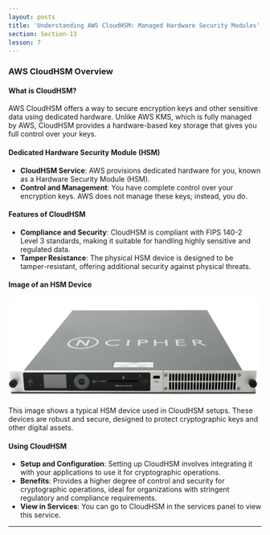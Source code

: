 ```yaml
---
layout: posts
title: 'Understanding AWS CloudHSM: Managed Hardware Security Modules'
section: Section-13
lesson: 7
---
```


### AWS CloudHSM Overview

#### What is CloudHSM?

AWS CloudHSM offers a way to secure encryption keys and other sensitive data using dedicated hardware. Unlike AWS KMS, which is fully managed by AWS, CloudHSM provides a hardware-based key storage that gives you full control over your keys.

#### Dedicated Hardware Security Module (HSM)

- **CloudHSM Service**: AWS provisions dedicated hardware for you, known as a Hardware Security Module (HSM).
- **Control and Management**: You have complete control over your encryption keys. AWS does not manage these keys; instead, you do.

#### Features of CloudHSM

- **Compliance and Security**: CloudHSM is compliant with FIPS 140-2 Level 3 standards, making it suitable for handling highly sensitive and regulated data.
- **Tamper Resistance**: The physical HSM device is designed to be tamper-resistant, offering additional security against physical threats.

#### Image of an HSM Device

![HSM Device](assets/hsm.png)

This image shows a typical HSM device used in CloudHSM setups. These devices are robust and secure, designed to protect cryptographic keys and other digital assets.

#### Using CloudHSM

- **Setup and Configuration**: Setting up CloudHSM involves integrating it with your applications to use it for cryptographic operations.
- **Benefits**: Provides a higher degree of control and security for cryptographic operations, ideal for organizations with stringent regulatory and compliance requirements.
- **View in Services**: You can go to CloudHSM in the services panel to view this service.

---
